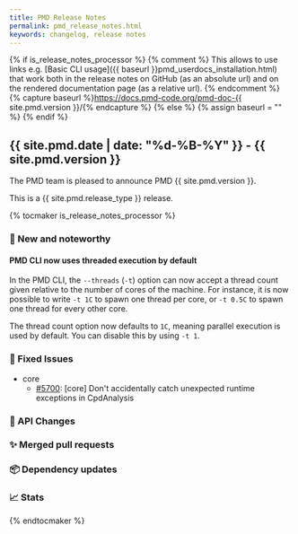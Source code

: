 ```yaml
---
title: PMD Release Notes
permalink: pmd_release_notes.html
keywords: changelog, release notes
---
```


{% if is_release_notes_processor %}
{% comment %}
This allows to use links e.g. [Basic CLI usage]({{ baseurl }}pmd_userdocs_installation.html) that work both
in the release notes on GitHub (as an absolute url) and on the rendered documentation page (as a relative url).
{% endcomment %}
{% capture baseurl %}https://docs.pmd-code.org/pmd-doc-{{ site.pmd.version }}/{% endcapture %}
{% else %}
{% assign baseurl = "" %}
{% endif %}

## {{ site.pmd.date | date: "%d-%B-%Y" }} - {{ site.pmd.version }}

The PMD team is pleased to announce PMD {{ site.pmd.version }}.

This is a {{ site.pmd.release_type }} release.

{% tocmaker is_release_notes_processor %}

### 🚀 New and noteworthy

#### PMD CLI now uses threaded execution by default

In the PMD CLI, the `--threads` (`-t`) option can now accept a thread
count given relative to the number of cores of the machine. For instance,
it is now possible to write `-t 1C` to spawn one thread per core, or `-t 0.5C`
to spawn one thread for every other core.

The thread count option now defaults to `1C`, meaning parallel execution
is used by default. You can disable this by using `-t 1`.

### 🐛 Fixed Issues

* core
    * [#5700](https://github.com/pmd/pmd/pull/5700): \[core] Don't accidentally catch unexpected runtime exceptions in CpdAnalysis

### 🚨 API Changes

### ✨ Merged pull requests
<!-- content will be automatically generated, see /do-release.sh -->

### 📦 Dependency updates
<!-- content will be automatically generated, see /do-release.sh -->

### 📈 Stats
<!-- content will be automatically generated, see /do-release.sh -->

{% endtocmaker %}

